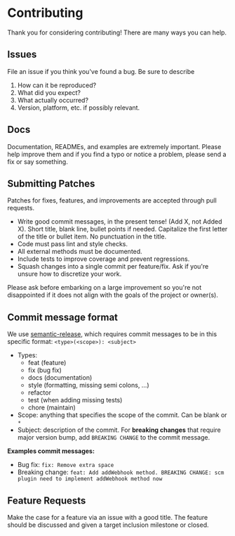 # Contributing

Thank you for considering contributing! There are many ways you can help.

## Issues

File an issue if you think you've found a bug. Be sure to describe

1. How can it be reproduced?
2. What did you expect?
3. What actually occurred?
4. Version, platform, etc. if possibly relevant.

## Docs

Documentation, READMEs, and examples are extremely important. Please help improve them and if you find a typo or notice a problem, please send a fix or say something.

## Submitting Patches

Patches for fixes, features, and improvements are accepted through pull requests.

* Write good commit messages, in the present tense! (Add X, not Added X). Short title, blank line, bullet points if needed. Capitalize the first letter of the title or bullet item. No punctuation in the title.
* Code must pass lint and style checks.
* All external methods must be documented.
* Include tests to improve coverage and prevent regressions.
* Squash changes into a single commit per feature/fix. Ask if you're unsure how to discretize your work.

Please ask before embarking on a large improvement so you're not disappointed if it does not align with the goals of the project or owner(s).

## Commit message format

We use [semantic-release](https://www.npmjs.com/package/semantic-release), which requires commit messages to be in this specific format: `<type>(<scope>): <subject>`

* Types:
  * feat (feature)
  * fix (bug fix)
  * docs (documentation)
  * style (formatting, missing semi colons, …)
  * refactor
  * test (when adding missing tests)
  * chore (maintain)
* Scope: anything that specifies the scope of the commit. Can be blank or `*`
* Subject: description of the commit. For **breaking changes** that require major version bump, add `BREAKING CHANGE` to the commit message.

**Examples commit messages:**
* Bug fix: `fix: Remove extra space`
* Breaking change: `feat: Add addWebhook method. BREAKING CHANGE: scm plugin need to implement addWebhook method now`

## Feature Requests

Make the case for a feature via an issue with a good title. The feature should be discussed and given a target inclusion milestone or closed.
